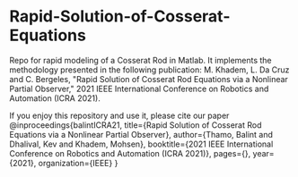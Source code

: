 # Rapid-Solution-of-Cosserat-Equations

Repo for rapid modeling of a Cosserat Rod in Matlab. It implements the methodology presented in the following publication:
M. Khadem, L. Da Cruz and C. Bergeles, "Rapid Solution of Cosserat Rod Equations via a Nonlinear Partial Observer," 2021 IEEE International Conference on Robotics and Automation  (ICRA 2021).

If you enjoy this repository and use it, please cite our paper
@inproceedings{balintICRA21,
  title={Rapid Solution of Cosserat Rod Equations via a Nonlinear Partial Observer},
  author={Thamo, Balint and Dhalival, Kev and Khadem, Mohsen},
  booktitle={2021 IEEE International Conference on Robotics and Automation  (ICRA 2021)},
  pages={},
  year={2021},
  organization={IEEE}
}

